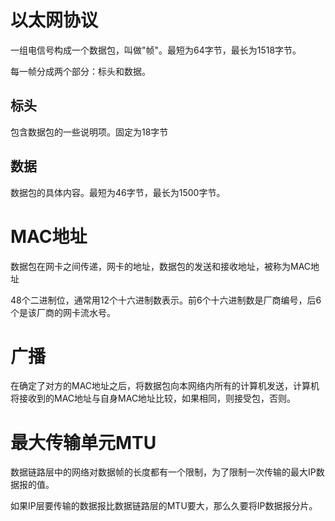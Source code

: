 # 以太网协议

一组电信号构成一个数据包，叫做"帧"。最短为64字节，最长为1518字节。

每一帧分成两个部分：标头和数据。

## 标头

包含数据包的一些说明项。固定为18字节

## 数据

数据包的具体内容。最短为46字节，最长为1500字节。

# MAC地址

数据包在网卡之间传递，网卡的地址，数据包的发送和接收地址，被称为MAC地址

48个二进制位，通常用12个十六进制数表示。前6个十六进制数是厂商编号，后6个是该厂商的网卡流水号。

# 广播

在确定了对方的MAC地址之后，将数据包向本网络内所有的计算机发送，计算机将接收到的MAC地址与自身MAC地址比较，如果相同，则接受包，否则。

# 最大传输单元MTU

数据链路层中的网络对数据帧的长度都有一个限制，为了限制一次传输的最大IP数据报的值。

如果IP层要传输的数据报比数据链路层的MTU要大，那么久要将IP数据报分片。

